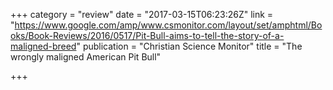 +++
category = "review"
date = "2017-03-15T06:23:26Z"
link = "https://www.google.com/amp/www.csmonitor.com/layout/set/amphtml/Books/Book-Reviews/2016/0517/Pit-Bull-aims-to-tell-the-story-of-a-maligned-breed"
publication = "Christian Science Monitor"
title = "The wrongly maligned American Pit Bull"

+++
